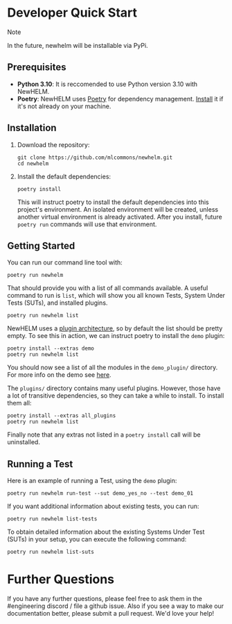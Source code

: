 # Developer Quick Start
> [!NOTE]
> In the future, newhelm will be installable via PyPi.

## Prerequisites
- **Python 3.10**: It is reccomended to use Python version 3.10 with NewHELM. 
- **Poetry**: NewHELM uses [Poetry](https://python-poetry.org/) for dependency management. [Install](https://python-poetry.org/docs/#installation) it if it's not already on your machine.

## Installation

1. Download the repository:
    ```
    git clone https://github.com/mlcommons/newhelm.git
    cd newhelm
    ```

2. Install the default dependencies:  
    ```
    poetry install
    ```
    This will instruct poetry to install the default dependencies into this project's environment. An isolated environment will be created, unless another virtual environment is already activated.
    After you install, future `poetry run` commands will use that environment.

## Getting Started
You can run our command line tool with:

```
poetry run newhelm
```

That should provide you with a list of all commands available. A useful command to run is `list`, which will show you all known Tests, System Under Tests (SUTs), and installed plugins.

```
poetry run newhelm list
```

NewHELM uses a [plugin architecture](plugins.md), so by default the list should be pretty empty. To see this in action, we can instruct poetry to install the `demo` plugin:

```
poetry install --extras demo
poetry run newhelm list
```

You should now see a list of all the modules in the `demo_plugin/` directory. For more info on the demo see [here](tutorial.md). 

The `plugins/` directory contains many useful plugins. However, those have a lot of transitive dependencies, so they can take a while to install. To install them all:

```
poetry install --extras all_plugins
poetry run newhelm list
```

Finally note that any extras not listed in a `poetry install` call will be uninstalled.

## Running a Test

Here is an example of running a Test, using the `demo` plugin:

```
poetry run newhelm run-test --sut demo_yes_no --test demo_01
```

If you want additional information about existing tests, you can run:

```
poetry run newhelm list-tests
```

To obtain detailed information about the existing Systems Under Test (SUTs) in your setup, you can execute the following command:
```
poetry run newhelm list-suts
```

# Further Questions

If you have any further questions, please feel free to ask them in the #engineering discord / file a github issue. Also if you see a way to make our documentation better, please submit a pull request. We'd love your help!
